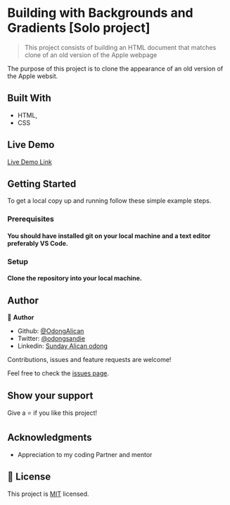 # Building with Backgrounds and Gradients [Solo project]

> This project consists of building an HTML document that matches clone of an old version of the Apple webpage

The purpose of this project is to clone the appearance of an old version of the Apple websit.

## Built With

- HTML,
- CSS

## Live Demo

[Live Demo Link](https://raw.githack.com/OdongAlican/Building-with-Backgrounds-and-Gradients/develop/)

## Getting Started

To get a local copy up and running follow these simple example steps.

### Prerequisites

#### You should have installed git on your local machine and a text editor preferably VS Code.

### Setup

#### Clone the repository into your local machine.

## Author

👤 **Author**

- Github: [@OdongAlican](https://github.com/OdongAlican)
- Twitter: [@odongsandie](https://twitter.com/odongsandie)
- Linkedin: [Sunday Alican odong](https://www.linkedin.com/in/sunday-alican-odong-b99226b7)

Contributions, issues and feature requests are welcome!

Feel free to check the [issues page](issues/).

## Show your support

Give a ⭐️ if you like this project!

## Acknowledgments

- Appreciation to my coding Partner and mentor

## 📝 License

This project is [MIT](lic.url) licensed.
